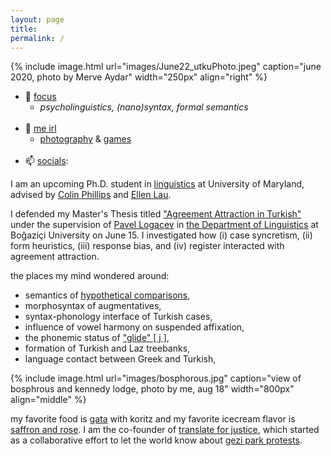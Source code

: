 ```yaml
---
layout: page
title:
permalink: /
---
```


<link rel="stylesheet" href="/css/fontawesome/css/all.css" >
<link rel="stylesheet" href="css/academicons/css/academicons.min.css"/>

{% include image.html url="images/June22_utkuPhoto.jpeg" caption="june 2020, photo by Merve Aydar" width="250px" align="right" %}

- 🧭 <span style="text-decoration: underline">focus</span>
  - *psycholinguistics, (nano)syntax, formal semantics* <br><br>
- 👾 <span style="text-decoration: underline">me irl</span>
  - [photography][flickr] & [games][steam]<br><br>
- 📫 <span style="text-decoration: underline">socials</span>: <a href="https://twitter.com/UtkuTurkLing"><i class="fa-brands fa-square-twitter" style='font-size:24px'></i></a>  <a href="https://scholar.google.com/citations?hl=tr&user=wa7LG9gAAAAJ"><i class="ai ai-google-scholar-square ai-3x" style='font-size:24px'></i></a>  <a href="https://orcid.org/0000-0001-8011-1541"><i class="ai ai-orcid-square ai-3x" style='font-size:24px'></i></a>  <a href="https://github.com/utkuturk"><i class="fab fa-github" style='font-size:24px'></i></a>  <a href="mailto:utkuturk@umd.edu"><i class="fa-solid fa-envelope" style='font-size:24px'></i></a>

I am an upcoming Ph.D. student in [linguistics][umdling] at University of Maryland, advised by [Colin Phillips][colin] and [Ellen Lau][ellen]. <!-- I am also a [Language Science Fellow][langsci] in University of Maryland’s Language Science Center. -->

I defended my Master's Thesis titled ["Agreement Attraction in Turkish"][thesis] under the supervision of [Pavel Logacev][pavel] in [the Department of Linguistics][dept] at Boğaziçi University on June 15. I investigated how (i) case syncretism, (ii) form heuristics, (iii) response bias, and (iv) register interacted with agreement attraction.

the places my mind wondered around:
- semantics of [hypothetical comparisons][hc],
- morphosyntax of augmentatives,<!-- [augmentatives][aug], -->
- syntax-phonology interface of Turkish cases, <!--[Turkish cases][case],-->
- influence of vowel harmony on suspended affixation, <!--[suspended affixation][sa],-->
- the phonemic status of ["glide" [ j ]][glide], 
- formation of Turkish and Laz treebanks, <!--[Turkish and Laz treebanks][trlazud],-->
- language contact between Greek and Turkish, <!-- [Greek and Turkish][grtr] in Asia Minor.-->

{% include image.html url="images/bosphorous.jpg" caption="view of bosphrous and kennedy lodge, photo by me, aug 18" width="800px" align="middle" %}


my favorite food is [gata][gata] with koritz and my favorite icecream flavor is [saffron and rose][rose]. I am the co-founder of [translate for justice][tfj], which started as a collaborative effort to let the world know about [gezi park protests][gezi]. 



  [cal]:   https://www.artstation.com/kaosperver
  [thesis]: ma/
  [glide]:  2022/130/glide.html
  [sa]:     research/sa/
  [case]:   research/case/
  [aug]:    research/aug/
  [hc]:     2022/130/as-if.html
  [trlazud]: research/trlazud/
  [grtr]:   research/grtr/
  [deepl]:  research/deepl/
  [taship]: teaching.md
  [dept]:   https://linguistics.boun.edu.tr
  [umdling]: https://linguistics.umd.edu/
  [langsci]: http://languagescience.umd.edu
  [ellen]: https://ellenlau.net/
  [uni]:    http://www.boun.edu.tr
  [pavel]:  https://plogacev.github.io
  [colin]:  https://www.colinphillips.net/
  [gata]:   https://en.wikipedia.org/wiki/Gata_(food)
  [rose]:   https://www.nytimes.com/2016/04/06/dining/saffron-and-rose-persian-ice-cream-shop-los-angeles.html
  [steam]:  https://steamcommunity.com/id/lecagot
  [flickr]: https://flickr.com/photos/97029582@N03/albums
  [caha]:   https://www.muni.cz/en/people/53172-pavel-caha/cv
  [mas]:    https://www.muni.cz/en
  [ud]:     https://www.universaldependencies.org
  [cv]:     files/cv.pdf
  [manu]:   https://github.com/utkuturk/tr_bias/blob/master/paper/draft/manuscript.pdf
  [o]:      https://en.wikipedia.org/wiki/Gender_neutrality_in_genderless_languages#Turkish
  [twitter]:https://www.twitter.com/utkuturkling
  [tfj]:    https://translateforjustice.com/
  [gezi]:   https://en.wikipedia.org/wiki/Gezi_Park_protests


<!--

- 🌱 <span style="text-decoration: underline">learning</span>
  - *stan & multinomial processing trees*
  - *horseshoe priors and sparsity*<br><br>


**utkuturk/utkuturk** is a ✨ _special_ ✨ repository because its `README.md` (this file) appears on your GitHub profile.

Here are some ideas to get you started:

- 🔭 I’m currently working on ...
- 🌱 I’m currently learning ...
- 👯 I’m looking to collaborate on ...
- 🤔 I’m looking for help with ...
- 💬 Ask me about ...
- 📫 How to reach me: ...
- 😄 Pronouns: ...
- ⚡ Fun fact: ...
-->
